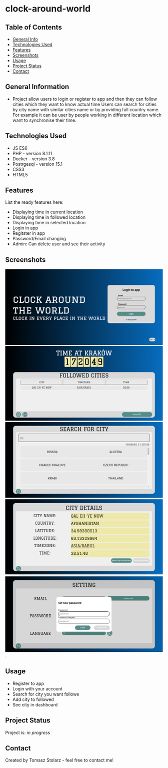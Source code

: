 # clock-around-world

## Table of Contents
* [General Info](#general-information)
* [Technologies Used](#technologies-used)
* [Features](#features)
* [Screenshots](#screenshots)
* [Usage](#usage)
* [Project Status](#project-status)
* [Contact](#contact)



## General Information
- Project allow users to login or register to app and then they can follow cities which they want to know actual time
Users can search for cities by city name with similar cities name or by providing full country name. For example it can be user by people working 
in different location which want to synchronise their time.


## Technologies Used
- JS ES6
- PHP - version 8.1.11
- Docker - version 3.8
- Postrgesql - version 15.1
- CSS3
- HTML5 


## Features
List the ready features here:
- Displaying time in current location
- Displaying time in followed location
- Displaying time in selected location
- Login in app
- Regitster in app
- Password/Email changing
- Admin: Can delete user and see their activity


## Screenshots
![Login page](./img/login.png)
![Dashboard page](./img/dashboard.png)
![Search page](./img/search.png)
![City detail page](./img/citydetail.png)
![Settings page](./img/setting.png)
.


## Usage
- Register to app
- Login with your account
- Search for city you want followe
- Add city to followed
- See city in dashboard


## Project Status
Project is: _in progress_ 


## Contact
Created by Tomasz Stolarz - feel free to contact me!


